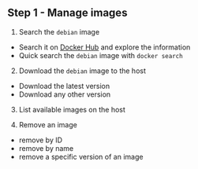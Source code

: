 
## Step 1 - Manage images

1. Search the `debian` image 

  - Search it on [Docker Hub](https://hub.docker.com) and explore the information
  - Quick search the `debian` image with `docker search`

2. Download the `debian` image to the host
  
  - Download the latest version
  - Download any other version

3. List available images on the host

4. Remove an image

  - remove by ID
  - remove by name
  - remove a specific version of an image
  
  
